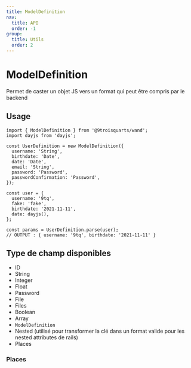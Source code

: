 ```yaml
---
title: ModelDefinition
nav:
  title: API
  order: -1
group:
  title: Utils
  order: 2
---
```


# ModelDefinition

Permet de caster un objet JS vers un format qui peut être compris par le backend

## Usage

```tsx | pure
import { ModelDefinition } from '@9troisquarts/wand';
import dayjs from 'dayjs';

const UserDefinition = new ModelDefinition({
  username: 'String',
  birthdate: 'Date',
  date: 'Date',
  email: 'String',
  password: 'Password',
  passwordConfirmation: 'Password',
});

const user = {
  username: '9tq',
  fake: 'fake',
  birthdate: '2021-11-11',
  date: dayjs(),
};

const params = UserDefinition.parse(user);
// OUTPUT : { username: '9tq', birthdate: '2021-11-11' }
```

## Type de champ disponibles

- ID
- String
- Integer
- Float
- Password
- File
- Files
- Boolean
- Array
- ```ModelDefinition```
- Nested (utilisé pour transformer la clé dans un format valide pour les nested attributes de rails) 
- Places

### Places

